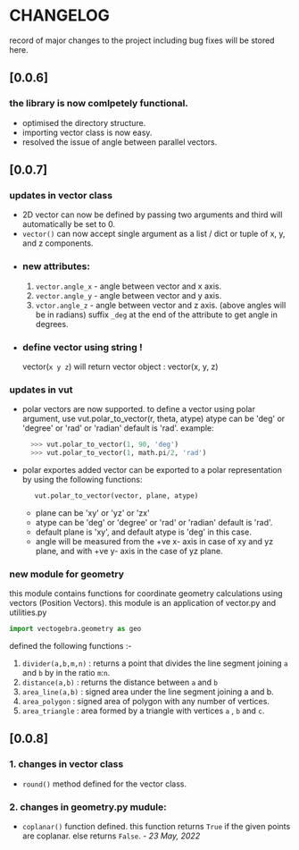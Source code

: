 # CHANGELOG

record of major changes to the project including bug fixes will be stored here.

## [0.0.6]

### the library is now comlpetely functional.

- optimised the directory structure.
- importing vector class is now easy.
- resolved the issue of angle between parallel vectors.

## [0.0.7]

### updates in vector class

- 2D vector can now be defined by passing two arguments and third will automatically be set to 0.
- `vector()` can now accept single argument as a list / dict or tuple of x, y, and z components.
- ### new attributes:
  1. `vector.angle_x` - angle between vector and x axis.
  2. `vector.angle_y` - angle between vector and y axis.
  3. `vctor.angle_z` - angle between vector and z axis.
     (above angles will be in radians) suffix `_deg` at the end of the attribute to get angle in degrees.
- ### define vector using string !
  vector(`x y z`) will return vector object : vector(x, y, z)

### updates in vut

- polar vectors are now supported.
  to define a vector using polar argument, use vut.polar_to_vector(r, theta, atype)
  atype can be 'deg' or 'degree' or 'rad' or 'radian' default is 'rad'. example:
  ```python
    >>> vut.polar_to_vector(1, 90, 'deg')
    >>> vut.polar_to_vector(1, math.pi/2, 'rad')
  ```
- polar exportes added
  vector can be exported to a polar representation by using the following functions:
  ```python
     vut.polar_to_vector(vector, plane, atype)
  ```
  - plane can be 'xy' or 'yz' or 'zx'
  - atype can be 'deg' or 'degree' or 'rad' or 'radian' default is 'rad'.
  - default plane is 'xy', and default atype is 'deg' in this case.
  - angle will be measured from the +ve x- axis in case of xy and yz plane, and with +ve y- axis in the case of yz plane.

### new module for geometry

this module contains functions for coordinate geometry calculations using vectors (Position Vectors).
this module is an application of vector.py and utilities.py

```python
import vectogebra.geometry as geo
```

defined the following functions :-

1. `divider(a,b,m,n)` : returns a point that divides the line segment joining `a` and `b` by in the ratio `m`:`n`.
2. `distance(a,b)` : returns the distance between `a` and `b`
3. `area_line(a,b)` : signed area under the line segment joining a and b.
4. `area_polygon` : signed area of polygon with any number of vertices.
5. `area_triangle` : area formed by a triangle with vertices `a` , `b` and `c`.

## [0.0.8]

### 1. changes in vector class

- `round()` method defined for the vector class.

### 2. changes in geometry.py mudule:

- `coplanar()` function defined. this function returns `True` if the given points are coplanar. else returns `False`. - _23 May, 2022_
